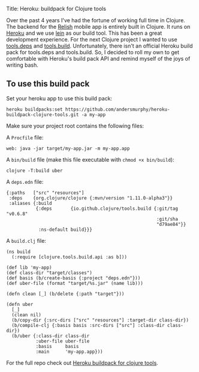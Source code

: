 Title: Heroku: buildpack for Clojure tools

Over the past 4 years I've had the fortune of working full time in Clojure. The backend for the [Relish](https://apps.apple.com/US/app/id1436692125?mt=8) mobile app is entirely built in Clojure. It runs on [Heroku](https://www.heroku.com/home) and we use [lein](https://leiningen.org/) as our build tool. This has been a great development experience. For the next Clojure project I wanted to use [tools.deps](https://clojure.org/guides/deps_and_cli) and [tools.build](https://clojure.org/guides/tools_build). Unfortunately, there isn't an official Heroku build pack for tools.deps and tools.build. So, I decided to roll my own to get comfortable with Heroku's build pack API and remind myself of the joys of writing bash.

## To use this build pack

Set your heroku app to use this build pack:

```
heroku buildpacks:set https://github.com/andersmurphy/heroku-buildpack-clojure-tools.git -a my-app
```

Make sure your project root contains the following files:

A `Procfile` file:

```
web: java -jar target/my-app.jar -m my-app.app
```

A `bin/build` file (make this file executable with `chmod +x bin/build`):

```
clojure -T:build uber
```

A `deps.edn` file:

```
{:paths   ["src" "resources"]
 :deps    {org.clojure/clojure {:mvn/version "1.11.0-alpha3"}}
 :aliases {:build
           {:deps       {io.github.clojure/tools.build {:git/tag "v0.6.8"
                                                        :git/sha
                                                        "d79ae84"}}
            :ns-default build}}}
```

A `build.clj` file:

```
(ns build
  (:require [clojure.tools.build.api :as b]))

(def lib 'my-app)
(def class-dir "target/classes")
(def basis (b/create-basis {:project "deps.edn"}))
(def uber-file (format "target/%s.jar" (name lib)))

(defn clean [_] (b/delete {:path "target"}))

(defn uber
  [_]
  (clean nil)
  (b/copy-dir {:src-dirs ["src" "resources"] :target-dir class-dir})
  (b/compile-clj {:basis basis :src-dirs ["src"] :class-dir class-dir})
  (b/uber {:class-dir class-dir
           :uber-file uber-file
           :basis     basis
           :main      'my-app.app}))
```

For the full repo check out [Heroku buildpack for clojure tools](https://github.com/andersmurphy/heroku-buildpack-clojure-tools).

